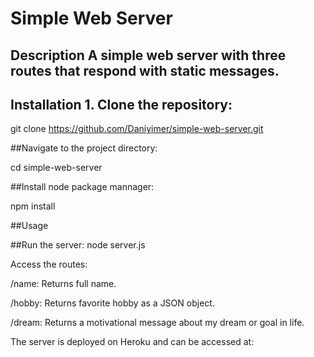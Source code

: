 # Simple Web Server 

## Description A simple web server with three routes that respond with static messages.

 ## Installation 1. Clone the repository:  
git clone https://github.com/Daniyimer/simple-web-server.git

##Navigate to the project directory:

cd simple-web-server

##Install node package mannager:

npm install

##Usage

##Run the server: 
node server.js


Access the routes:

/name: Returns full name.

/hobby: Returns favorite hobby as a JSON object.

/dream: Returns a motivational message about my dream or goal in life.



The server is deployed on Heroku and can be accessed at:
